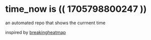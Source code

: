 # time_now is (( 1705798800247 ))

an automated repo that shows the currnent time

inspired by [breakingheatmap](https://github.com/breakingheatmap/breakingheatmap)